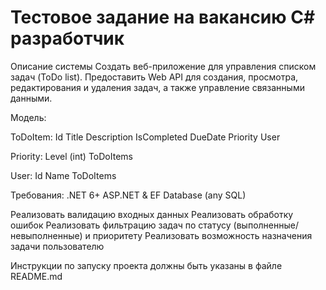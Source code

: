 # Тестовое задание на вакансию C# разработчик
Описание системы
Создать веб-приложение для управления списком задач (ToDo list). 
Предоставить Web API для создания, просмотра, редактирования и удаления задач, а также управление связанными данными.

Модель:

ToDoItem:
	Id
	Title
	Description
	IsCompleted
	DueDate
	Priority
	User


Priority:
	Level (int)
	ToDoItems

User:
	Id
	Name
	ToDoItems

Требования:
.NET 6+ ASP.NET & EF
Database (any SQL)

Реализовать валидацию входных данных
Реализовать обработку ошибок
Реализовать фильтрацию задач по статусу (выполненные/невыполненные) и приоритету
Реализовать возможность назначения задачи пользователю

Инструкции по запуску проекта должны быть указаны в файле README.md
